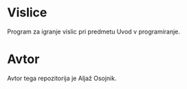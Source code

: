# Vislice
Program za igranje vislic pri predmetu Uvod v programiranje.

# Avtor
Avtor tega repozitorija je Aljaž Osojnik.
